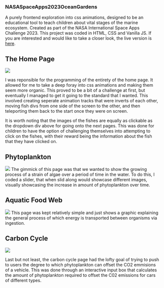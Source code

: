 ### NASASpaceApps2023OceanGardens ###
 
A purely frontend exploration into css animations, designed to be an educational tool to teach children about vital stages of the marine ecosystem. Created as part of the NASA International Space Apps Challenge 2023. This project was coded in HTML, CSS and Vanilla JS.
If you are interested and would like to take a closer look, the live version is [here](https://anthony-mcdonald.github.io/NASASpaceApps2023OceanGardens/index.html).

## The Home Page ##
![](https://github.com/Anthony-McDonald/NASASpaceApps2023OceanGardens/assets/89093671/b7b1d710-f00f-4f9e-9caa-0f1eb468f20e)

I was reponsible for the programming of the entirety of the home page. It allowed for me to take a deep foray into css animations and making them seem more organic. This proved to be a bit of a challenge at first, but eventually I managed to get it going to the standard that I wanted. This involved creating seperate animation tracks that were inverts of each other, moving fish divs from one side of the screen to the other, and then teleporting them back to the start once they were on screen.

It is worth noting that the images of the fishes are equally as clickable as the dropdown div above for going onto the next pages. This was done for children to have the option of challenging themselves into attempting to click on the fishes, with their reward being the information about the fish that they have clicked on.

## Phytoplankton ##
![](https://github.com/Anthony-McDonald/NASASpaceApps2023OceanGardens/assets/89093671/cf061cc5-383c-46e4-b434-b7c44a957bd4)
The gimmick of this page was that we wanted to show the growing process of a strain of algae over a period of time in the water. To do this, I coded a slider, that when slid along would showcase different images, visually showcasing the increase in amount of phytoplankton over time.

## Aquatic Food Web ##
![](https://github.com/Anthony-McDonald/NASASpaceApps2023OceanGardens/assets/89093671/a59a59e5-ae88-46c7-8616-d1fc57acd0a8)
This page was kept relatively simple and just shows a graphic explaining the general process of which energy is transported between organisms via ingestion.

## Carbon Cycle ## 
![](https://github.com/Anthony-McDonald/NASASpaceApps2023OceanGardens/assets/89093671/b2eaec73-98cf-4ab6-86b7-21a4dc629f5d)

Last but not least, the carbon cycle page had the lofty goal of trying to push to users the degree to which phytoplankton can offset the CO2 emmisions of a vehicle. This was done through an interactive input box that calculates the amount of phytoplankton required to offset the C02 emissions for cars of different types. 

